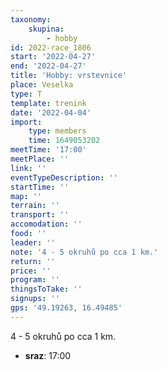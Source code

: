 ```yaml
---
taxonomy:
    skupina:
        - hobby
id: 2022-race_1806
start: '2022-04-27'
end: '2022-04-27'
title: 'Hobby: vrstevnice'
place: Veselka
type: T
template: trenink
date: '2022-04-04'
import:
    type: members
    time: 1649053202
meetTime: '17:00'
meetPlace: ''
link: ''
eventTypeDescription: ''
startTime: ''
map: ''
terrain: ''
transport: ''
accomodation: ''
food: ''
leader: ''
note: '4 - 5 okruhů po cca 1 km.'
return: ''
price: ''
program: ''
thingsToTake: ''
signups: ''
gps: '49.19263, 16.49485'
---
```


4 - 5 okruhů po cca 1 km.
* **sraz**: 17:00
